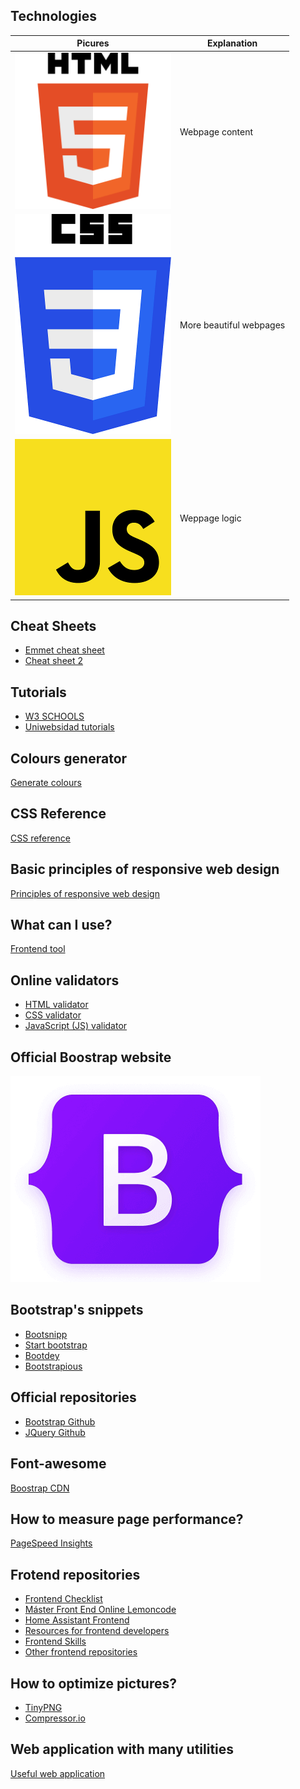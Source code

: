 ## Technologies
| Picures | Explanation |
|---|---|
| <img src="./img/HTML5.png" alt="HTML5 logo" width="250px" height="250px"> | Webpage content |
| <img src="./img/CSS3.png" alt="CCS3 logo" width="250px" hegiht="350px"> | More beautiful webpages |
| <img src="./img/JS.png" alt="JS logo" width="250px" height="250px"> | Weppage logic |

## Cheat Sheets
- [Emmet cheat sheet](https://drive.google.com/file/d/1CZOgAskeZD0inmB4S3vxtzeiFiqccyDE/view?usp=sharing)
- [Cheat sheet 2](https://coderslink.com/talento/blog/ahorra-tiempo-al-escribir-codigo-html-en-visual-studio-code-utilizando-emmet/)

## Tutorials
- [W3 SCHOOLS](https://www.w3schools.com/)
- [Uniwebsidad tutorials](https://uniwebsidad.com/)

## Colours generator
[Generate colours](https://colorschemedesigner.com/csd-3.5/)

## CSS Reference
[CSS reference](https://lenguajecss.com/css/)

## Basic principles of responsive web design
[Principles of responsive web design](https://blog.froont.com/9-basic-principles-of-responsive-web-design/)

## What can I use?
[Frontend tool](https://caniuse.com/)

## Online validators
- [HTML validator](https://validator.w3.org/)
- [CSS validator](https://jigsaw.w3.org/css-validator/)
- [JavaScript (JS) validator](https://beautifytools.com/javascript-validator.php)

## Official Boostrap website
[![Bootstrap website](img/bootstrap.png)](https://getbootstrap.com/)

## Bootstrap's snippets
- [Bootsnipp](https://www.bootsnipp.com)
- [Start bootstrap](https://www.startbootstrap.com/snippets)
- [Bootdey](https://www.bootdey.com)
- [Bootstrapious](https://www.bootstrapious.com/snippets)

## Official repositories
- [Bootstrap Github](https://github.com/twbs)
- [JQuery Github](https://github.com/jquery/jquery)

## Font-awesome
[Boostrap CDN](https://www.bootstrapcdn.com/fontawesome/)

## How to measure page performance?
[PageSpeed Insights](https://pagespeed.web.dev/)

## Frotend repositories
- [Frontend Checklist](https://github.com/thedaviddias/Front-End-Checklist)
- [Máster Front End Online Lemoncode](https://github.com/Lemoncode/master-frontend-lemoncode)
- [Home Assistant Frontend](https://github.com/home-assistant/frontend)
- [Resources for frontend developers](https://github.com/mrcodedev/frontend-developer-resources)
- [Frontend Skills](https://github.com/FrontendMasters)
- [Other frontend repositories](https://github.com/topics/frontend)

## How to optimize pictures?
- [TinyPNG](https://tinypng.com/)
- [Compressor.io](https://compressor.io/)

## Web application with many utilities
[Useful web application](https://smalldev.tools/)